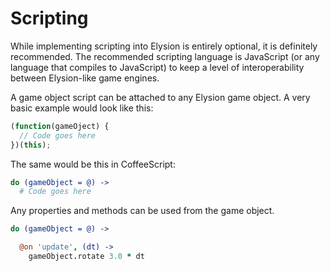 Scripting
===

While implementing scripting into Elysion is entirely optional, it is definitely recommended.
The recommended scripting language is JavaScript (or any language that compiles to JavaScript) to keep a level of 
interoperability between Elysion-like game engines.

A game object script can be attached to any Elysion game object. A very basic example would look like this:

```javascript
(function(gameOject) {
  // Code goes here
})(this);
```

The same would be this in CoffeeScript:

```coffeescript
do (gameObject = @) ->
  # Code goes here
```

Any properties and methods can be used from the game object.
```coffeescript
do (gameObject = @) ->

  @on 'update', (dt) ->
    gameObject.rotate 3.0 * dt
```
